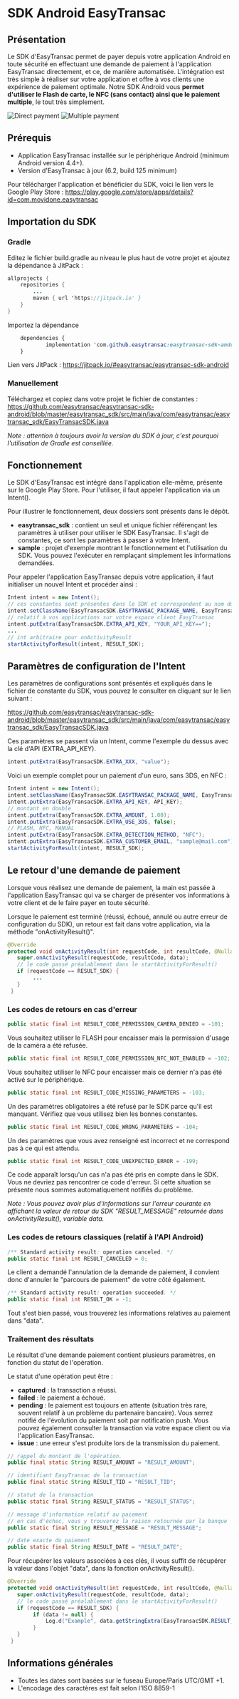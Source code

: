 
# SDK Android EasyTransac

## Présentation

Le SDK d'EasyTransac permet de payer depuis votre application Android en toute sécurité en effectuant une demande de paiement à l'application EasyTransac directement, et ce, de manière automatisée. L'intégration est très simple à réaliser sur votre application et offre à vos clients une expérience de paiement optimale. Notre SDK Android vous **permet d'utiliser le Flash de carte, le NFC (sans contact) ainsi que le paiement multiple**, le tout très simplement.

![Direct payment](https://i.imgur.com/kg1pGHw.png) ![Multiple payment](https://i.imgur.com/OEI6GcI.png)

## Prérequis

- Application EasyTransac installée sur le périphérique Android (minimum Android version 4.4+).
- Version d'EasyTransac à jour (6.2, build 125 minimum)

Pour télécharger l'application et bénéficier du SDK, voici le lien vers le Google Play Store : https://play.google.com/store/apps/details?id=com.movidone.easytransac

## Importation du SDK

### Gradle
Editez le fichier build.gradle au niveau le plus haut de votre projet et ajoutez la dépendance à JitPack :

```java
allprojects {  
    repositories {  
        ...
        maven { url 'https://jitpack.io' }  
    }  
}
```

Importez la dépendance 
```css
	dependencies {
            implementation 'com.github.easytransac:easytransac-sdk-android:RELEASE_NUMBER'
	}
```
Lien vers JitPack : https://jitpack.io/#easytransac/easytransac-sdk-android

### Manuellement
Téléchargez et copiez dans votre projet le fichier de constantes : https://github.com/easytransac/easytransac-sdk-android/blob/master/easytransac_sdk/src/main/java/com/easytransac/easytransac_sdk/EasyTransacSDK.java

*Note : attention à toujours avoir la version du SDK à jour, c'est pourquoi l'utilisation de Gradle est conseillée.*

## Fonctionnement
Le SDK d'EasyTransac est intégré dans l'application elle-même, présente sur le Google Play Store. Pour l'utiliser, il faut appeler l'application via un Intent(). 

Pour illustrer le fonctionnement, deux dossiers sont présents dans le dépôt.

- **easytransac_sdk** : contient un seul et unique fichier référençant les paramètres à utiliser pour utiliser le SDK EasyTransac. Il s'agit de constantes, ce sont les paramètres à passer à votre Intent.
- **sample** : projet d'exemple montrant le fonctionnement et l'utilisation du SDK. Vous pouvez l'exécuter en remplaçant simplement les informations demandées.

Pour appeler l'application EasyTransac depuis votre application, il faut initialiser un nouvel Intent et procéder ainsi : 

```java
Intent intent = new Intent();  
// ces constantes sont présentes dans le SDK et correspondent au nom du package de l'application EasyTransac
intent.setClassName(EasyTransacSDK.EASYTRANSAC_PACKAGE_NAME, EasyTransacSDK.EASYTRANSAC_CLASS_NAME);  
// relatif à vos applications sur votre espace client EasyTransac
intent.putExtra(EasyTransacSDK.EXTRA_API_KEY, "YOUR_API_KEY==");
...
// int arbitraire pour onActivityResult
startActivityForResult(intent, RESULT_SDK);
```
## Paramètres de configuration de l'Intent

Les paramètres de configurations sont présentés et expliqués dans le fichier de constante du SDK, vous pouvez le consulter en cliquant sur le lien suivant : 

https://github.com/easytransac/easytransac-sdk-android/blob/master/easytransac_sdk/src/main/java/com/easytransac/easytransac_sdk/EasyTransacSDK.java

Ces paramètres se passent via un Intent, comme l'exemple du dessus avec la clé d'API (EXTRA_API_KEY).

```java
intent.putExtra(EasyTransacSDK.EXTRA_XXX, "value");
```

Voici un exemple complet pour un paiement d'un euro, sans 3DS, en NFC :

```java
Intent intent = new Intent();  
intent.setClassName(EasyTransacSDK.EASYTRANSAC_PACKAGE_NAME, EasyTransacSDK.EASYTRANSAC_CLASS_NAME);  
intent.putExtra(EasyTransacSDK.EXTRA_API_KEY, API_KEY);  
// montant en double
intent.putExtra(EasyTransacSDK.EXTRA_AMOUNT, 1.00);  
intent.putExtra(EasyTransacSDK.EXTRA_USE_3DS, false);
// FLASH, NFC, MANUAL
intent.putExtra(EasyTransacSDK.EXTRA_DETECTION_METHOD, "NFC");  
intent.putExtra(EasyTransacSDK.EXTRA_CUSTOMER_EMAIL, "sample@mail.com");   
startActivityForResult(intent, RESULT_SDK);
```

## Le retour d'une demande de paiement

Lorsque vous réalisez une demande de paiement, la main est passée à l'application EasyTransac qui va se charger de présenter vos informations à votre client et de le faire payer en toute sécurité. 

Lorsque le paiement est terminé (réussi, échoué, annulé ou autre erreur de configuration du SDK), un retour est fait dans votre application, via la méthode "onActivityResult()".

```java
@Override  
protected void onActivityResult(int requestCode, int resultCode, @Nullable Intent data) {  
   super.onActivityResult(requestCode, resultCode, data);
   // le code passé préalablement dans le startActivityForResult()
   if (requestCode == RESULT_SDK) {
        ...
   }
 }
 ```

### Les codes de retours en cas d'erreur

```java
public static final int RESULT_CODE_PERMISSION_CAMERA_DENIED = -101;  
```
Vous souhaitez utiliser le FLASH pour encaisser mais la permission d'usage de la caméra a été refusée.

```java
public static final int RESULT_CODE_PERMISSION_NFC_NOT_ENABLED = -102;  
```
Vous souhaitez utiliser le NFC pour encaisser mais ce dernier n'a pas été activé sur le périphérique.

```java
public static final int RESULT_CODE_MISSING_PARAMETERS = -103;  
```
Un des paramètres obligatoires a été refusé par le SDK parce qu'il est manquant. Vérifiez que vous utilisez bien les bonnes constantes. 

```java
public static final int RESULT_CODE_WRONG_PARAMETERS = -104;  
```
Un des paramètres que vous avez renseigné est incorrect et ne correspond pas à ce qui est attendu.

```java
public static final int RESULT_CODE_UNEXPECTED_ERROR = -199;
```
Ce code apparaît lorsqu'un cas n'a pas été pris en compte dans le SDK. Vous ne devriez pas rencontrer ce code d'erreur. Si cette situation se présente nous sommes automatiquement notifiés du problème.

*Note : Vous pouvez avoir plus d'informations sur l'erreur courante en affichant la valeur de retour du SDK "RESULT_MESSAGE" retournée dans onActivityResult(), variable data.*

### Les codes de retours classiques (relatif à l'API Android)

```java
/** Standard activity result: operation canceled. */  
public static final int RESULT_CANCELED = 0;
```
Le client a demandé l'annulation de la demande de paiement, il convient donc d'annuler le "parcours de paiement" de votre côté également.
```java
/** Standard activity result: operation succeeded. */  
public static final int RESULT_OK = -1;
```
Tout s'est bien passé, vous trouverez les informations relatives au paiement dans "data".

### Traitement des résultats 

Le résultat d'une demande paiement contient plusieurs paramètres, en fonction du statut de l'opération.  

Le statut d'une opération peut être  : 
- **captured** : la transaction a réussi.
- **failed** : le paiement a échoué.
- **pending** : le paiement est toujours en attente (situation très rare, souvent relatif à un problème du partenaire bancaire). Vous serrez notifié de l'évolution du paiement soit par notification push. Vous pouvez également consulter la transaction via votre espace client ou via l'application EasyTransac.
- **issue** : une erreur s'est produite lors de la transmission du paiement.

```java
// rappel du montant de l'opération.
public final static String RESULT_AMOUNT = "RESULT_AMOUNT";  
```
```java
// identifiant EasyTransac de la transaction
public final static String RESULT_TID = "RESULT_TID";  
```
```java
// statut de la transaction
public static final String RESULT_STATUS = "RESULT_STATUS";  
```
```java
// message d'information relatif au paiement
// en cas d'échec, vous y trouverez la raison retournée par la banque
public static final String RESULT_MESSAGE = "RESULT_MESSAGE";  
```
```java
// date exacte du paiement
public static final String RESULT_DATE = "RESULT_DATE";
```

Pour récupérer les valeurs associées à ces clés, il vous suffit de récupérer la valeur dans l'objet "data", dans la fonction onActivityResult().

```java
@Override  
protected void onActivityResult(int requestCode, int resultCode, @Nullable Intent data) {  
   super.onActivityResult(requestCode, resultCode, data);
   // le code passé préalablement dans le startActivityForResult()
   if (requestCode == RESULT_SDK) {
        if (data != null) {
            Log.d("Example", data.getStringExtra(EasyTransacSDK.RESULT_STATUS));
        }
   }
 }
 ```

## Informations générales
 - Toutes les dates sont basées sur le fuseau Europe/Paris UTC/GMT +1.
 - L'encodage des caractères est fait selon l'ISO 8859-1
